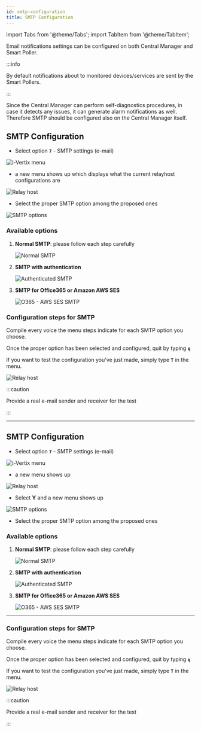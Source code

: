 ```yaml
---
id: smtp-configuration
title: SMTP Configuration
---
```


import Tabs from '@theme/Tabs';
import TabItem from '@theme/TabItem';

Email notifications settings can be configured on both Central Manager and Smart Poller.

:::info

By default notifications about to monitored devices/services are sent by the Smart Pollers.

:::

Since the Central Manager can perform self-diagnostics procedures, in case it detects any issues, it can generate alarm notifications as well.
Therefore SMTP should be configured also on the Central Manager itself.

<Tabs>
<TabItem value="i-Vertix4" label="i-Vertix4 (Central & Poller)" default>

## SMTP Configuration

* Select option **`7`** - SMTP settings (e-mail)

![i-Vertix menu](../../assets/setup-startup-central-poller/ivertix-menu-v4.png)

* a new menu shows up which displays what the current relayhost configurations are

![Relay host](../../assets/setup-startup-central-poller/relay-host-v4.png)

* Select the proper SMTP option among the proposed ones

![SMTP options](../../assets/setup-startup-central-poller/relay-options-v4.png)

### Available options

1. **Normal SMTP**: please follow each step carefully

    ![Normal SMTP](../../assets/setup-startup-central-poller/simple-relay.png)

2. **SMTP with authentication**

    ![Authenticated SMTP](../../assets/setup-startup-central-poller/auth-smtp.png)

3. **SMTP for Office365 or Amazon AWS SES**

    ![O365 - AWS SES SMTP](../../assets/setup-startup-central-poller/O365-smtp.png)

### Configuration steps for SMTP

Compile every voice the menu steps indicate for each SMTP option you choose.

Once the proper option has been selected and configured, quit by typing **`q`**

If you want to test the configuration you've just made, simply type **`T`** in the menu.

![Relay host](../../assets/setup-startup-central-poller/test-smtp-v4.png)

:::caution

Provide a real e-mail sender and receiver for the test

:::

---

</TabItem>
<TabItem value="i-Vertix3" label="i-Vertix3 (Central & Poller)">

## SMTP Configuration

* Select option **`7`** - SMTP settings (e-mail)

![i-Vertix menu](../../assets/setup-startup-central-poller/ivertix-menu.png)

* a new menu shows up

![Relay host](../../assets/setup-startup-central-poller/relay-host.png)

* Select **Y** and a new menu shows up

![SMTP options](../../assets/setup-startup-central-poller/smtp-options.png)

* Select the proper SMTP option among the proposed ones

### Available options

1. **Normal SMTP**: please follow each step carefully

    ![Normal SMTP](../../assets/setup-startup-central-poller/simple-relay.png)

2. **SMTP with authentication**

    ![Authenticated SMTP](../../assets/setup-startup-central-poller/auth-smtp.png)

3. **SMTP for Office365 or Amazon AWS SES**

    ![O365 - AWS SES SMTP](../../assets/setup-startup-central-poller/O365-smtp.png)

---

### Configuration steps for SMTP

Compile every voice the menu steps indicate for each SMTP option you choose.

Once the proper option has been selected and configured, quit by typing **`q`**

If you want to test the configuration you've just made, simply type **`T`** in the menu.

![Relay host](../../assets/setup-startup-central-poller/relay-host.png)

:::caution

Provide a real e-mail sender and receiver for the test

:::

</TabItem>
</Tabs>
